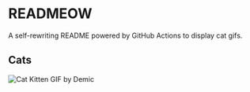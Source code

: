 # READMEOW

A self-rewriting README powered by GitHub Actions to display cat gifs.

## Cats

![Cat Kitten GIF by Demic](https://media3.giphy.com/media/v1.Y2lkPTlhY2QwMmRhYm40YnJ4aDAzY3lpbWtpZjY3Mmdwdm1maXppcTM4NjRyNnlueHVjMCZlcD12MV9naWZzX3NlYXJjaCZjdD1n/3oriO0OEd9QIDdllqo/200.gif)
